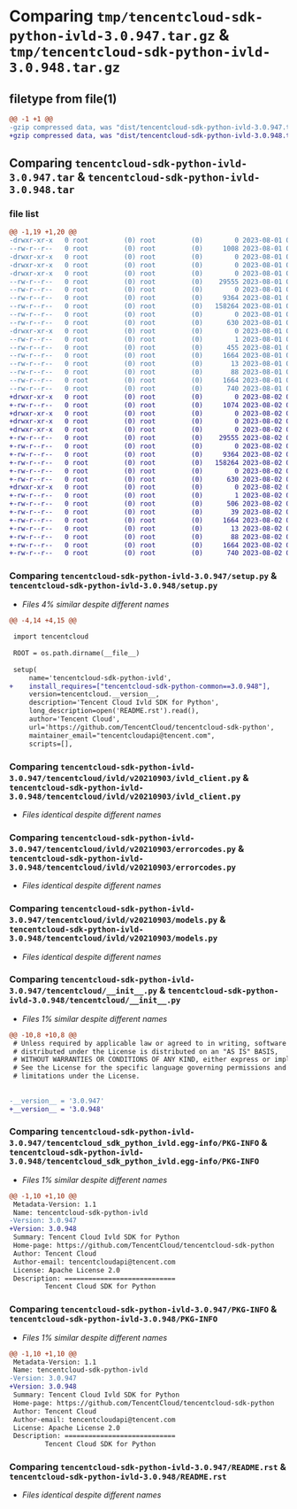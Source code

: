 # Comparing `tmp/tencentcloud-sdk-python-ivld-3.0.947.tar.gz` & `tmp/tencentcloud-sdk-python-ivld-3.0.948.tar.gz`

## filetype from file(1)

```diff
@@ -1 +1 @@
-gzip compressed data, was "dist/tencentcloud-sdk-python-ivld-3.0.947.tar", last modified: Tue Aug  1 00:51:02 2023, max compression
+gzip compressed data, was "dist/tencentcloud-sdk-python-ivld-3.0.948.tar", last modified: Wed Aug  2 00:32:28 2023, max compression
```

## Comparing `tencentcloud-sdk-python-ivld-3.0.947.tar` & `tencentcloud-sdk-python-ivld-3.0.948.tar`

### file list

```diff
@@ -1,19 +1,20 @@
-drwxr-xr-x   0 root         (0) root         (0)        0 2023-08-01 00:51:02.000000 tencentcloud-sdk-python-ivld-3.0.947/
--rw-r--r--   0 root         (0) root         (0)     1008 2023-08-01 00:51:02.000000 tencentcloud-sdk-python-ivld-3.0.947/setup.py
-drwxr-xr-x   0 root         (0) root         (0)        0 2023-08-01 00:51:02.000000 tencentcloud-sdk-python-ivld-3.0.947/tencentcloud/
-drwxr-xr-x   0 root         (0) root         (0)        0 2023-08-01 00:51:02.000000 tencentcloud-sdk-python-ivld-3.0.947/tencentcloud/ivld/
-drwxr-xr-x   0 root         (0) root         (0)        0 2023-08-01 00:51:02.000000 tencentcloud-sdk-python-ivld-3.0.947/tencentcloud/ivld/v20210903/
--rw-r--r--   0 root         (0) root         (0)    29555 2023-08-01 00:51:02.000000 tencentcloud-sdk-python-ivld-3.0.947/tencentcloud/ivld/v20210903/ivld_client.py
--rw-r--r--   0 root         (0) root         (0)        0 2023-08-01 00:51:02.000000 tencentcloud-sdk-python-ivld-3.0.947/tencentcloud/ivld/v20210903/__init__.py
--rw-r--r--   0 root         (0) root         (0)     9364 2023-08-01 00:51:02.000000 tencentcloud-sdk-python-ivld-3.0.947/tencentcloud/ivld/v20210903/errorcodes.py
--rw-r--r--   0 root         (0) root         (0)   158264 2023-08-01 00:51:02.000000 tencentcloud-sdk-python-ivld-3.0.947/tencentcloud/ivld/v20210903/models.py
--rw-r--r--   0 root         (0) root         (0)        0 2023-08-01 00:51:02.000000 tencentcloud-sdk-python-ivld-3.0.947/tencentcloud/ivld/__init__.py
--rw-r--r--   0 root         (0) root         (0)      630 2023-08-01 00:51:02.000000 tencentcloud-sdk-python-ivld-3.0.947/tencentcloud/__init__.py
-drwxr-xr-x   0 root         (0) root         (0)        0 2023-08-01 00:51:02.000000 tencentcloud-sdk-python-ivld-3.0.947/tencentcloud_sdk_python_ivld.egg-info/
--rw-r--r--   0 root         (0) root         (0)        1 2023-08-01 00:51:02.000000 tencentcloud-sdk-python-ivld-3.0.947/tencentcloud_sdk_python_ivld.egg-info/dependency_links.txt
--rw-r--r--   0 root         (0) root         (0)      455 2023-08-01 00:51:02.000000 tencentcloud-sdk-python-ivld-3.0.947/tencentcloud_sdk_python_ivld.egg-info/SOURCES.txt
--rw-r--r--   0 root         (0) root         (0)     1664 2023-08-01 00:51:02.000000 tencentcloud-sdk-python-ivld-3.0.947/tencentcloud_sdk_python_ivld.egg-info/PKG-INFO
--rw-r--r--   0 root         (0) root         (0)       13 2023-08-01 00:51:02.000000 tencentcloud-sdk-python-ivld-3.0.947/tencentcloud_sdk_python_ivld.egg-info/top_level.txt
--rw-r--r--   0 root         (0) root         (0)       88 2023-08-01 00:51:02.000000 tencentcloud-sdk-python-ivld-3.0.947/setup.cfg
--rw-r--r--   0 root         (0) root         (0)     1664 2023-08-01 00:51:02.000000 tencentcloud-sdk-python-ivld-3.0.947/PKG-INFO
--rw-r--r--   0 root         (0) root         (0)      740 2023-08-01 00:51:02.000000 tencentcloud-sdk-python-ivld-3.0.947/README.rst
+drwxr-xr-x   0 root         (0) root         (0)        0 2023-08-02 00:32:28.000000 tencentcloud-sdk-python-ivld-3.0.948/
+-rw-r--r--   0 root         (0) root         (0)     1074 2023-08-02 00:32:28.000000 tencentcloud-sdk-python-ivld-3.0.948/setup.py
+drwxr-xr-x   0 root         (0) root         (0)        0 2023-08-02 00:32:28.000000 tencentcloud-sdk-python-ivld-3.0.948/tencentcloud/
+drwxr-xr-x   0 root         (0) root         (0)        0 2023-08-02 00:32:28.000000 tencentcloud-sdk-python-ivld-3.0.948/tencentcloud/ivld/
+drwxr-xr-x   0 root         (0) root         (0)        0 2023-08-02 00:32:28.000000 tencentcloud-sdk-python-ivld-3.0.948/tencentcloud/ivld/v20210903/
+-rw-r--r--   0 root         (0) root         (0)    29555 2023-08-02 00:32:28.000000 tencentcloud-sdk-python-ivld-3.0.948/tencentcloud/ivld/v20210903/ivld_client.py
+-rw-r--r--   0 root         (0) root         (0)        0 2023-08-02 00:32:28.000000 tencentcloud-sdk-python-ivld-3.0.948/tencentcloud/ivld/v20210903/__init__.py
+-rw-r--r--   0 root         (0) root         (0)     9364 2023-08-02 00:32:28.000000 tencentcloud-sdk-python-ivld-3.0.948/tencentcloud/ivld/v20210903/errorcodes.py
+-rw-r--r--   0 root         (0) root         (0)   158264 2023-08-02 00:32:28.000000 tencentcloud-sdk-python-ivld-3.0.948/tencentcloud/ivld/v20210903/models.py
+-rw-r--r--   0 root         (0) root         (0)        0 2023-08-02 00:32:28.000000 tencentcloud-sdk-python-ivld-3.0.948/tencentcloud/ivld/__init__.py
+-rw-r--r--   0 root         (0) root         (0)      630 2023-08-02 00:32:28.000000 tencentcloud-sdk-python-ivld-3.0.948/tencentcloud/__init__.py
+drwxr-xr-x   0 root         (0) root         (0)        0 2023-08-02 00:32:28.000000 tencentcloud-sdk-python-ivld-3.0.948/tencentcloud_sdk_python_ivld.egg-info/
+-rw-r--r--   0 root         (0) root         (0)        1 2023-08-02 00:32:28.000000 tencentcloud-sdk-python-ivld-3.0.948/tencentcloud_sdk_python_ivld.egg-info/dependency_links.txt
+-rw-r--r--   0 root         (0) root         (0)      506 2023-08-02 00:32:28.000000 tencentcloud-sdk-python-ivld-3.0.948/tencentcloud_sdk_python_ivld.egg-info/SOURCES.txt
+-rw-r--r--   0 root         (0) root         (0)       39 2023-08-02 00:32:28.000000 tencentcloud-sdk-python-ivld-3.0.948/tencentcloud_sdk_python_ivld.egg-info/requires.txt
+-rw-r--r--   0 root         (0) root         (0)     1664 2023-08-02 00:32:28.000000 tencentcloud-sdk-python-ivld-3.0.948/tencentcloud_sdk_python_ivld.egg-info/PKG-INFO
+-rw-r--r--   0 root         (0) root         (0)       13 2023-08-02 00:32:28.000000 tencentcloud-sdk-python-ivld-3.0.948/tencentcloud_sdk_python_ivld.egg-info/top_level.txt
+-rw-r--r--   0 root         (0) root         (0)       88 2023-08-02 00:32:28.000000 tencentcloud-sdk-python-ivld-3.0.948/setup.cfg
+-rw-r--r--   0 root         (0) root         (0)     1664 2023-08-02 00:32:28.000000 tencentcloud-sdk-python-ivld-3.0.948/PKG-INFO
+-rw-r--r--   0 root         (0) root         (0)      740 2023-08-02 00:32:28.000000 tencentcloud-sdk-python-ivld-3.0.948/README.rst
```

### Comparing `tencentcloud-sdk-python-ivld-3.0.947/setup.py` & `tencentcloud-sdk-python-ivld-3.0.948/setup.py`

 * *Files 4% similar despite different names*

```diff
@@ -4,14 +4,15 @@
 
 import tencentcloud
 
 ROOT = os.path.dirname(__file__)
 
 setup(
     name='tencentcloud-sdk-python-ivld',
+    install_requires=["tencentcloud-sdk-python-common==3.0.948"],
     version=tencentcloud.__version__,
     description='Tencent Cloud Ivld SDK for Python',
     long_description=open('README.rst').read(),
     author='Tencent Cloud',
     url='https://github.com/TencentCloud/tencentcloud-sdk-python',
     maintainer_email="tencentcloudapi@tencent.com",
     scripts=[],
```

### Comparing `tencentcloud-sdk-python-ivld-3.0.947/tencentcloud/ivld/v20210903/ivld_client.py` & `tencentcloud-sdk-python-ivld-3.0.948/tencentcloud/ivld/v20210903/ivld_client.py`

 * *Files identical despite different names*

### Comparing `tencentcloud-sdk-python-ivld-3.0.947/tencentcloud/ivld/v20210903/errorcodes.py` & `tencentcloud-sdk-python-ivld-3.0.948/tencentcloud/ivld/v20210903/errorcodes.py`

 * *Files identical despite different names*

### Comparing `tencentcloud-sdk-python-ivld-3.0.947/tencentcloud/ivld/v20210903/models.py` & `tencentcloud-sdk-python-ivld-3.0.948/tencentcloud/ivld/v20210903/models.py`

 * *Files identical despite different names*

### Comparing `tencentcloud-sdk-python-ivld-3.0.947/tencentcloud/__init__.py` & `tencentcloud-sdk-python-ivld-3.0.948/tencentcloud/__init__.py`

 * *Files 1% similar despite different names*

```diff
@@ -10,8 +10,8 @@
 # Unless required by applicable law or agreed to in writing, software
 # distributed under the License is distributed on an "AS IS" BASIS,
 # WITHOUT WARRANTIES OR CONDITIONS OF ANY KIND, either express or implied.
 # See the License for the specific language governing permissions and
 # limitations under the License.
 
 
-__version__ = '3.0.947'
+__version__ = '3.0.948'
```

### Comparing `tencentcloud-sdk-python-ivld-3.0.947/tencentcloud_sdk_python_ivld.egg-info/PKG-INFO` & `tencentcloud-sdk-python-ivld-3.0.948/tencentcloud_sdk_python_ivld.egg-info/PKG-INFO`

 * *Files 1% similar despite different names*

```diff
@@ -1,10 +1,10 @@
 Metadata-Version: 1.1
 Name: tencentcloud-sdk-python-ivld
-Version: 3.0.947
+Version: 3.0.948
 Summary: Tencent Cloud Ivld SDK for Python
 Home-page: https://github.com/TencentCloud/tencentcloud-sdk-python
 Author: Tencent Cloud
 Author-email: tencentcloudapi@tencent.com
 License: Apache License 2.0
 Description: ============================
         Tencent Cloud SDK for Python
```

### Comparing `tencentcloud-sdk-python-ivld-3.0.947/PKG-INFO` & `tencentcloud-sdk-python-ivld-3.0.948/PKG-INFO`

 * *Files 1% similar despite different names*

```diff
@@ -1,10 +1,10 @@
 Metadata-Version: 1.1
 Name: tencentcloud-sdk-python-ivld
-Version: 3.0.947
+Version: 3.0.948
 Summary: Tencent Cloud Ivld SDK for Python
 Home-page: https://github.com/TencentCloud/tencentcloud-sdk-python
 Author: Tencent Cloud
 Author-email: tencentcloudapi@tencent.com
 License: Apache License 2.0
 Description: ============================
         Tencent Cloud SDK for Python
```

### Comparing `tencentcloud-sdk-python-ivld-3.0.947/README.rst` & `tencentcloud-sdk-python-ivld-3.0.948/README.rst`

 * *Files identical despite different names*

